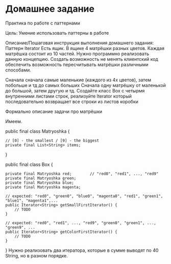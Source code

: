 # Домашнее задание

Практика по работе с паттернами

Цель:
Умение использовать паттерны в работе


Описание/Пошаговая инструкция выполнения домашнего задания:
Паттерн Iterator
Есть ящик. В ящике 4 матрёшки разных цветов. Каждая матрёшка состоит из 10 частей.
Нужно программно реализовать данную концепцию. Создать возможность не менять клиентский код обеспечить возможность пересчитывать матрёшки различными способами.

Сначала сначала самые маленькие (каждого из 4х цветов), затем побольше и тд до самых больших
Сначала одну матрёшку от маленькой до большой, затем другую и тд.
Создайте класс Box с четырмя внутренними листами строк, реализуйте Iterator который последовательно возвращает все строки из листов коробки

Формально описание задачи про матрёшки

Имеем.

public final class Matryoshka {
    
    // [0] - the smallest / [9] - the biggest
    private final List<String> items; 

}

public final class Box {

    private final Matryoshka red;        // "red0", "red1", ..., "red9"
    private final Matryoshka green;
    private final Matryoshka blue;
    private final Matryoshka magenta;
    
    // expected: "red0", "green0", "blue0", "magenta0", "red1", "green1", "blue1", "magenta1",... 
    public Iterator<String> getSmallFirstIterator() {
        // TODO
    }
    
    // expected: "red0", "red1", ..., "red9", "green0", "green1", ..., "green9", ... 
    public Iterator<String> getColorFirstIterator() {
        // TODO
    }
    
}
Нужно реализовать два итератора, которые в сумме выводят по 40 String, но в разном порядке.